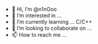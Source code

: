 - 👋 Hi, I’m @n1nOoo
- 👀 I’m interested in ...
- 🌱 I’m currently learning ... C/C++
- 💞️ I’m looking to collaborate on ...
- 📫 How to reach me ...

<!---
n1nOoo/n1nOoo is a ✨ special ✨ repository because its `README.md` (this file) appears on your GitHub profile.
You can click the Preview link to take a look at your changes.
--->
